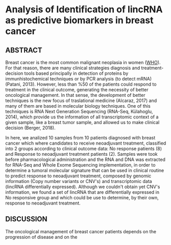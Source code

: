 # Analysis of Identification of lincRNA as predictive biomarkers in breast cancer

## ABSTRACT

Breast cancer is the most common malignant neoplasia in women ([WHO](https://www.who.int/cancer/prevention/diagnosis-screening/breast-cancer/en/)). 
For that reason, there are many clinical strategies diagnosis and treatment-decision tools based principally in detection of proteins by 
immunhistochemical techniques or by PCR analysis (to detect mRNA) (Patani, 2013). However, less than %50 of the patients could respond to 
treatment in the clinical outcome, generating the necessity of better oncological management. In that sense, the development of better techniques is the new focus of traslational medicine (Alcaraz, 2017) and many of them are based in molecular biology techniques. One of this techniques is RNA Next Generation Sequencing
(RNA-Seq, Külahoglu, 2014), which provide us the information of all transcriptomic context of a given sample, like a breast tumor sample, 
and allowed us to make clinical decision (Berger, 2018).

In here, we analized 10 samples from 10 patients diagnosed with breast cancer which where candidates to receive neoadjuvant treatment, 
classified into 2 groups according to clinical outcome data: No response patients (8) and Response to neoadjuvant treatment patients (2). 
Samples were took before pharmacological administration and the RNA and DNA was extracted for RNA-Seq and Whole Exome Sequencing 
implementation, in order to determine a tumoral molecular signature that can be used in clinical routine to predict response to neoadjuvant 
treatment, composed by genomic information (Copy number variants or CNV's) and transcriptomic data (lincRNA differentially expressed). Although 
we couldn't obtain yet CNV's information, we found a set of lincRNA that are differentially expressed in No responsive group and which
could be use to determine, by their own, response to neoadjuvant treatment.

## DISCUSSION

The oncological management of breast cancer patients depends on the progression of disease and on the 
